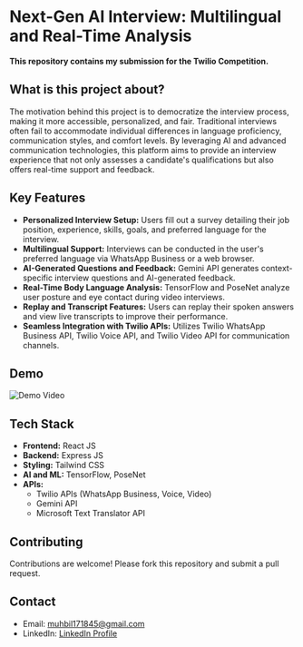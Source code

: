 # Next-Gen AI Interview: Multilingual and Real-Time Analysis


__This repository contains my submission for the Twilio Competition.__

## What is this project about?

The motivation behind this project is to democratize the interview process, making it more accessible, personalized, and fair. Traditional interviews often fail to accommodate individual differences in language proficiency, communication styles, and comfort levels. By leveraging AI and advanced communication technologies, this platform aims to provide an interview experience that not only assesses a candidate's qualifications but also offers real-time support and feedback.

## Key Features

- **Personalized Interview Setup:** Users fill out a survey detailing their job position, experience, skills, goals, and preferred language for the interview.
- **Multilingual Support:** Interviews can be conducted in the user's preferred language via WhatsApp Business or a web browser.
- **AI-Generated Questions and Feedback:** Gemini API generates context-specific interview questions and AI-generated feedback.
- **Real-Time Body Language Analysis:** TensorFlow and PoseNet analyze user posture and eye contact during video interviews.
- **Replay and Transcript Features:** Users can replay their spoken answers and view live transcripts to improve their performance.
- **Seamless Integration with Twilio APIs:** Utilizes Twilio WhatsApp Business API, Twilio Voice API, and Twilio Video API for communication channels.

## Demo

![Demo Video](https://www.youtube.com/watch?v=7nrJ0u7j3jA)


## Tech Stack

- **Frontend:** React JS
- **Backend:** Express JS
- **Styling:** Tailwind CSS
- **AI and ML:** TensorFlow, PoseNet
- **APIs:**
  - Twilio APIs (WhatsApp Business, Voice, Video)
  - Gemini API
  - Microsoft Text Translator API



## Contributing

Contributions are welcome! Please fork this repository and submit a pull request.


## Contact

- Email: muhbil171845@gmail.com
- LinkedIn: [LinkedIn Profile](https://www.linkedin.com/in/muhammad-bilal-61bb43266/)


